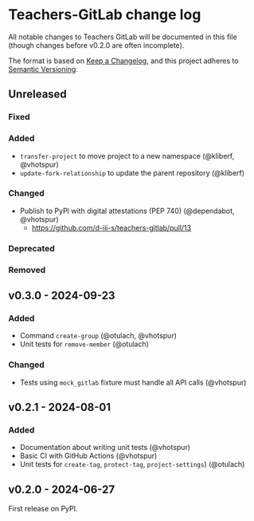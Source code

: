 # Teachers-GitLab change log

All notable changes to Teachers GitLab will be documented in this file
(though changes before v0.2.0 are often incomplete).

The format is based on [Keep a Changelog](https://keepachangelog.com/en/1.1.0/),
and this project adheres to [Semantic Versioning](https://semver.org/spec/v2.0.0.html).

## Unreleased

### Fixed

### Added

* `transfer-project` to move project to a new namespace (@kliberf, @vhotspur)
* `update-fork-relationship` to update the parent repository (@kliberf)

### Changed

* Publish to PyPI with digital attestations (PEP 740) (@dependabot, @vhotspur)
  * https://github.com/d-iii-s/teachers-gitlab/pull/13

### Deprecated

### Removed


## v0.3.0 - 2024-09-23

### Added

* Command `create-group` (@otulach, @vhotspur)
* Unit tests for `remove-member` (@otulach)

### Changed

* Tests using `mock_gitlab` fixture must handle all API calls (@vhotspur)


## v0.2.1 - 2024-08-01

### Added

* Documentation about writing unit tests (@vhotspur)
* Basic CI with GitHub Actions (@vhotspur)
* Unit tests for `create-tag`, `protect-tag`, `project-settings`) (@otulach)


## v0.2.0 - 2024-06-27

First release on PyPI.
